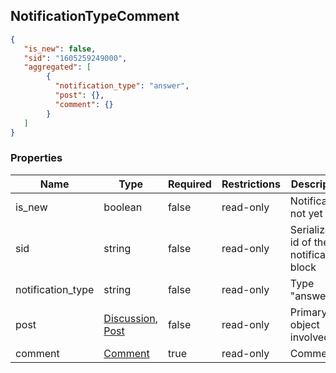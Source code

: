 <h2 id="tocS_NotificationTypeAnswer">NotificationTypeComment</h2>
<!-- backwards compatibility -->
<a id="schemanotificationtypecomment"></a>
<a id="schema_NotificationTypeComment"></a>
<a id="tocSnotificationtypecomment"></a>
<a id="tocsnotificationtypecomment"></a>

```json
{
   "is_new": false,
   "sid": "1605259249000",
   "aggregated": [
        {
          "notification_type": "answer",
          "post": {},
          "comment": {}
        }
   ]
}
```

### Properties

|Name|Type|Required|Restrictions|Description|
|---|---|---|---|---|
|is_new|boolean|false|read-only|Notification not yet read|
|sid|string|false|read-only|Serialization id of the notification block|
|notification_type|string|false|read-only|Type "answer"|
|post|[Discussion](#schemadiscussion), [Post](#schemapost)|false|read-only|Primary object involved.|
|comment|[Comment](#schemacomment)|true|read-only|Comment|
